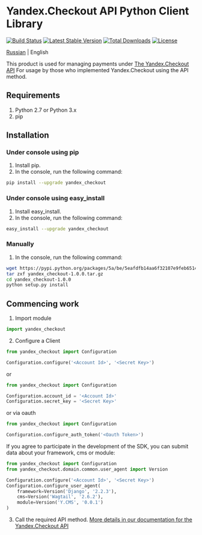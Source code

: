 # Yandex.Checkout API Python Client Library

[![Build Status](https://travis-ci.org/yandex-money/yandex-checkout-sdk-python.svg?branch=master)](https://travis-ci.org/yandex-money/yandex-checkout-sdk-python)
[![Latest Stable Version](https://img.shields.io/pypi/v/yandex-checkout.svg)](https://pypi.org/project/yandex-checkout/)
[![Total Downloads](https://img.shields.io/pypi/dm/yandex-checkout.svg)](https://pypi.org/project/yandex-checkout/)
[![License](https://img.shields.io/pypi/l/yandex-checkout.svg)](https://github.com/yandex-money/yandex-checkout-sdk-python)

[Russian](https://github.com/yandex-money/yandex-checkout-sdk-python/blob/master/README.md) | English

This product is used for managing payments under [The Yandex.Checkout API](https://kassa.yandex.ru/docs/checkout-api/)
For usage by those who implemented Yandex.Checkout using the API method.

## Requirements
1. Python 2.7 or Python 3.x
2. pip

## Installation
### Under console using pip

1. Install pip.
2. In the console, run the following command:
```bash
pip install --upgrade yandex_checkout
```

### Under console using easy_install
1. Install easy_install.
2. In the console, run the following command:
```bash
easy_install --upgrade yandex_checkout
```

### Manually

1. In the console, run the following command:
```bash
wget https://pypi.python.org/packages/5a/be/5eafdfb14aa6f32107e9feb6514ca1ad3fe56f8e5ee59d20693b32f7e79f/yandex_checkout-1.0.0.tar.gz#md5=46595279b5578fd82a199bfd4cd51db2
tar zxf yandex_checkout-1.0.0.tar.gz
cd yandex_checkout-1.0.0
python setup.py install
```


## Commencing work

1. Import module
```python
import yandex_checkout
```

2. Configure a Client
```python
from yandex_checkout import Configuration

Configuration.configure('<Account Id>', '<Secret Key>')
```

or

```python
from yandex_checkout import Configuration

Configuration.account_id = '<Account Id>'
Configuration.secret_key = '<Secret Key>'
```

or via oauth

```python
from yandex_checkout import Configuration

Configuration.configure_auth_token('<Oauth Token>')
```

If you agree to participate in the development of the SDK, you can submit data about your framework, cms or module:

```python
from yandex_checkout import Configuration
from yandex_checkout.domain.common.user_agent import Version

Configuration.configure('<Account Id>', '<Secret Key>')
Configuration.configure_user_agent(
    framework=Version('Django', '2.2.3'),
    cms=Version('Wagtail', '2.6.2'),
    module=Version('Y.CMS', '0.0.1')
)
```
3. Call the required API method. [More details in our documentation for the Yandex.Checkout API](url)

